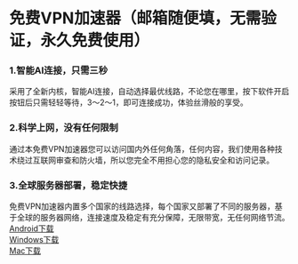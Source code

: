 # 免费VPN加速器（邮箱随便填，无需验证，永久免费使用）
<h3>1.智能AI连接，只需三秒</h3>
采用了全新内核，智能AI连接，自动选择最优线路，不论您在哪里，按下软件开启按钮后只需轻轻等待，3～2～1，即可连接成功，体验丝滑般的享受。
<h3>2.科学上网，没有任何限制</h3>
通过本免费VPN加速器您可以访问国内外任何角落，任何内容，我们使用各种技术绕过互联网审查和防火墙，所以您完全不用担心您的隐私安全和访问记录。
<h3>3.全球服务器部署，稳定快捷</h3>
免费VPN加速器内置多个国家的线路选择，每个国家又部署了不同的服务器，基于全球的服务器网络，连接速度及稳定有充分保障，无限带宽，无任何网络节流。
<br>
<a href='https://github.com/baiduvpn/FreeVPN'>Android下载</a><br>
<a href='https://github.com/baiduvpn/FreeVPN'>Windows下载</a><br>
<a href='https://github.com/baiduvpn/FreeVPN'>Mac下载</a><br>
